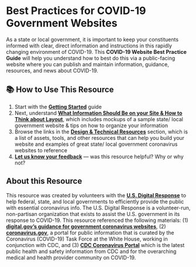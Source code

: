# Best Practices for COVID-19 Government Websites

As a state or local government, it is important to keep your constituents informed with clear, direct information and instructions in this rapidly changing environment of COVID-19. This **COVID-19 Website Best Practice Guide** will help you understand how to best do this via a public-facing website where you can publish and maintain information, guidance, resources, and news about COVID-19.

## 📚 How to Use This Resource <a id="-how-to-use-this-resource"></a>

1. Start with the [**Getting Started**](getting-started.md) guide
2. Next, understand [**What Information Should Be on your Site & How to Think about Layout**](info-to-put-on-your-site.md), which includes mockups of a sample state/ local government website & tips on how to organize your information
3. Browse the links in the [**Design & Technical Resources**](design-and-technical-resources.md) section, which is a list of assets, tools, and other resources that can help you build your website and examples of great state/ local government coronavirus websites to reference
4. [**Let us know your feedback**](https://airtable.com/shrhIGZLVYi7eqOv5) — was this resource helpful? Why or why not?

## About this Resource <a id="about-this-resource"></a>

This resource was created by volunteers with the [**U.S. Digital Response**](https://www.usdigitalresponse.org/) to help federal, state, and local governments to efficiently provide the public with essential coronavirus info. The U.S. Digital Response is a volunteer-run, non-partisan organization that exists to assist the U.S. government in its response to COVID-19. This resource referenced the following materials: \(1\) [**digital.gov’s guidance for government coronavirus websites**](https://digital.gov/resources/coronavirus-covid19-guidance-for-us-government/), \(2\) [**coronavirus.gov**](https://www.coronavirus.gov/), a portal for public information that is curated by the Coronavirus \(COVID-19\) Task Force at the White House, working in conjunction with CDC, and \(3\) [**CDC Coronavirus Portal**](https://www.cdc.gov/coronavirus) which is the latest public health and safety information from CDC and for the overarching medical and health provider community on COVID-19.  


